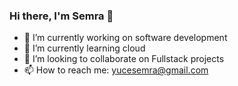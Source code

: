 ### Hi there, I'm Semra 👋

<!--
**semrayuce/semrayuce** is a ✨ _special_ ✨ repository because its `README.md` (this file) appears on your GitHub profile.

Here are some ideas to get you started:

- 🔭 I’m currently working on ...
- 🌱 I’m currently learning ...
- 👯 I’m looking to collaborate on ...
- 🤔 I’m looking for help with ...
- 💬 Ask me about ...
- 📫 How to reach me: ...
- 😄 Pronouns: ...
- ⚡ Fun fact: ...
-->

- 🔭 I’m currently working on software development
- 🌱 I’m currently learning cloud
- 👯 I’m looking to collaborate on Fullstack projects
- 📫 How to reach me: yucesemra@gmail.com
